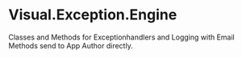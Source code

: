 # Visual.Exception.Engine
Classes and Methods for Exceptionhandlers and Logging with Email Methods send to App Author directly.
